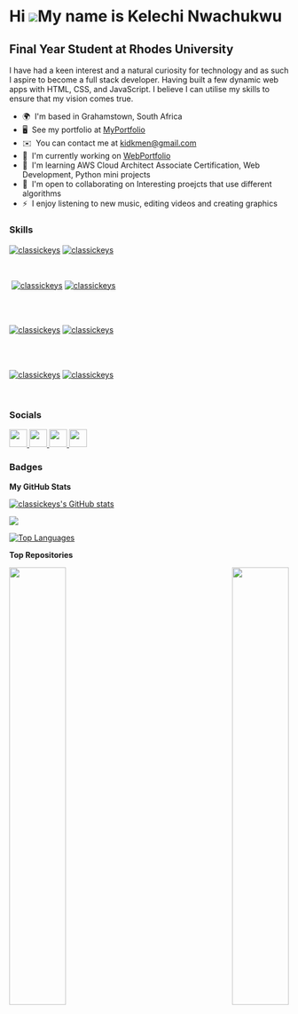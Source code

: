 Hi ![](https://user-images.githubusercontent.com/18350557/176309783-0785949b-9127-417c-8b55-ab5a4333674e.gif)My name is Kelechi Nwachukwu
=========================================================================================================================================

Final Year Student at Rhodes University
---------------------------------------

I have had a keen interest and a natural curiosity for technology and as such I aspire to become a full stack developer. Having built a few dynamic web apps with HTML, CSS, and JavaScript. I believe I can utilise my skills to ensure that my vision comes true.

* 🌍  I'm based in Grahamstown, South Africa
* 🖥️  See my portfolio at [MyPortfolio](http://classickeys.github.io)
* ✉️  You can contact me at [kidkmen@gmail.com](mailto:kidkmen@gmail.com)
* 🚀  I'm currently working on [WebPortfolio](http://classickeys.github.io)
* 🧠  I'm learning AWS Cloud Architect Associate Certification, Web Development, Python mini projects
* 🤝  I'm open to collaborating on Interesting proejcts that use different algorithms
* ⚡  I enjoy listening to new music, editing videos and creating graphics

### Skills



<p><a href="https://github.com/classickeys#gh-dark-mode-only" target="_blank"><img align="center" src="https://github-readme-stats.vercel.app/api/top-langs/?username=classickeys&langs_count=6&show_icon=true&layout=compact&theme=nightowl#gh-dark-mode-only" alt="classickeys" /></a>
  <a href="https://github.com/classickeys#gh-light-mode-only" target="_blank"><img align="center" src="https://github-readme-stats.vercel.app/api/top-langs/?username=classickeys&langs_count=6&show_icon=true&layout=compact&theme=vue#gh-light-mode-only" alt="classickeys" /></a>
</p>

<br />

<p>&nbsp;<a href="https://github.com/classickeys#gh-dark-mode-only" target="_blank"><img align="center" src="https://github-readme-stats.vercel.app/api?username=classickeys&count_private=true&show_icons=true&theme=nightowl#gh-dark-mode-only" alt="classickeys" /></a>
<a href="https://github.com/classickeys#gh-light-mode-only" target="_blank"><img align="center" src="https://github-readme-stats.vercel.app/api?username=classickeys&count_private=true&show_icons=true&theme=vue#gh-light-mode-only" alt="classickeys" /></a>
</p> 
<br>
<br />

<p><a href="https://github.com/classickeys#gh-dark-mode-only" target="_blank"><img align="center" src="https://streak-stats.demolab.com?user=classickeys&theme=nightowl#gh-dark-mode-only" alt="classickeys"/></a>
<a href="https://github.com/classickeys#gh-light-mode-only" target="_blank"><img align="center" src="https://streak-stats.demolab.com?user=classickeys&theme=vue#gh-light-mode-only" alt="classickeys"/></a></p>
<br/>
<br />

<p><a href="https://github.com/classickeys#gh-dark-mode-only" target="_blank"><img align="center" src="https://github-readme-activity-graph.cyclic.app/graph?username=classickeys&theme=nightowl#gh-dark-mode-only" alt="classickeys" /></a>
<a href="https://github.com/classickeys#gh-light-mode-only" target="_blank"><img align="center" src="https://github-readme-activity-graph.cyclic.app/graph?username=classickeys&theme=vue#gh-light-mode-only" alt="classickeys" /></a></p>
<br/>


### Socials

<p align="left"> <a href="https://www.github.com/classickeys" target="_blank" rel="noreferrer"> <picture> <source media="(prefers-color-scheme: dark)" srcset="https://raw.githubusercontent.com/danielcranney/readme-generator/main/public/icons/socials/github-dark.svg" /> <source media="(prefers-color-scheme: light)" srcset="https://raw.githubusercontent.com/danielcranney/readme-generator/main/public/icons/socials/github.svg" /> <img src="https://raw.githubusercontent.com/danielcranney/readme-generator/main/public/icons/socials/github.svg" width="32" height="32" /> </picture> </a> <a href="http://www.instagram.com/itsclassickeys" target="_blank" rel="noreferrer"> <picture> <source media="(prefers-color-scheme: dark)" srcset="undefined" /> <source media="(prefers-color-scheme: light)" srcset="https://raw.githubusercontent.com/danielcranney/readme-generator/main/public/icons/socials/instagram.svg" /> <img src="https://raw.githubusercontent.com/danielcranney/readme-generator/main/public/icons/socials/instagram.svg" width="32" height="32" /> </picture> </a> <a href="https://www.linkedin.com/in/classickeys" target="_blank" rel="noreferrer"> <picture> <source media="(prefers-color-scheme: dark)" srcset="https://raw.githubusercontent.com/danielcranney/readme-generator/main/public/icons/socials/linkedin-dark.svg" /> <source media="(prefers-color-scheme: light)" srcset="https://raw.githubusercontent.com/danielcranney/readme-generator/main/public/icons/socials/linkedin.svg" /> <img src="https://raw.githubusercontent.com/danielcranney/readme-generator/main/public/icons/socials/linkedin.svg" width="32" height="32" /> </picture> </a> <a href="https://www.x.com/itsclassickeys" target="_blank" rel="noreferrer"> <picture> <source media="(prefers-color-scheme: dark)" srcset="https://raw.githubusercontent.com/danielcranney/readme-generator/main/public/icons/socials/twitter-dark.svg" /> <source media="(prefers-color-scheme: light)" srcset="https://raw.githubusercontent.com/danielcranney/readme-generator/main/public/icons/socials/twitter.svg" /> <img src="https://raw.githubusercontent.com/danielcranney/readme-generator/main/public/icons/socials/twitter.svg" width="32" height="32" /> </picture> </a></p>

### Badges

<b>My GitHub Stats</b>

<a href="http://www.github.com/classickeys"><img src="https://github-readme-stats.vercel.app/api?username=classickeys&show_icons=true&hide=prs,issues,contribs&title_color=3382ed&text_color=ffffff&icon_color=facc15&bg_color=27272a&hide_border=true&show_icons=true" alt="classickeys's GitHub stats" /></a>

<a href="http://www.github.com/classickeys"><img src="https://github-readme-streak-stats.herokuapp.com/?user=classickeys&stroke=ffffff&background=27272a&ring=3382ed&fire=3382ed&currStreakNum=ffffff&currStreakLabel=3382ed&sideNums=ffffff&sideLabels=ffffff&dates=ffffff&hide_border=true" /></a>

<a href="https://github.com/classickeys" align="left"><img src="https://github-readme-stats.vercel.app/api/top-langs/?username=classickeys&langs_count=10&title_color=3382ed&text_color=ffffff&icon_color=facc15&bg_color=27272a&hide_border=true&locale=en&custom_title=Top%20%Languages" alt="Top Languages" /></a>

<b>Top Repositories</b>

<div width="100%" align="center"><a href="https://github.com/classickeys/IS3SysDev" align="left"><img align="left" width="45%" src="https://github-readme-stats.vercel.app/api/pin/?username=classickeys&repo=IS3SysDev&title_color=3382ed&text_color=ffffff&icon_color=facc15&bg_color=27272a&hide_border=true&locale=en" /></a><a href="https://github.com/classickeys/classickeys.github.io" align="right"><img align="right" width="45%" src="https://github-readme-stats.vercel.app/api/pin/?username=classickeys&repo=classickeys.github.io&title_color=3382ed&text_color=ffffff&icon_color=facc15&bg_color=27272a&hide_border=true&locale=en" /></a></div><br /><br /><br /><br /><br /><br /><br />
